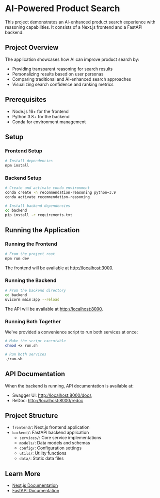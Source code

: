 # AI-Powered Product Search

This project demonstrates an AI-enhanced product search experience with reasoning capabilities. It consists of a Next.js frontend and a FastAPI backend.

## Project Overview

The application showcases how AI can improve product search by:
- Providing transparent reasoning for search results
- Personalizing results based on user personas
- Comparing traditional and AI-enhanced search approaches
- Visualizing search confidence and ranking metrics

## Prerequisites

- Node.js 16+ for the frontend
- Python 3.8+ for the backend
- Conda for environment management

## Setup

### Frontend Setup

```bash
# Install dependencies
npm install
```

### Backend Setup

```bash
# Create and activate conda environment
conda create -n recommendation-reasoning python=3.9
conda activate recommendation-reasoning

# Install backend dependencies
cd backend
pip install -r requirements.txt
```

## Running the Application

### Running the Frontend

```bash
# From the project root
npm run dev
```

The frontend will be available at [http://localhost:3000](http://localhost:3000).

### Running the Backend

```bash
# From the backend directory
cd backend
uvicorn main:app --reload
```

The API will be available at [http://localhost:8000](http://localhost:8000).

### Running Both Together

We've provided a convenience script to run both services at once:

```bash
# Make the script executable
chmod +x run.sh

# Run both services
./run.sh
```

## API Documentation

When the backend is running, API documentation is available at:
- Swagger UI: [http://localhost:8000/docs](http://localhost:8000/docs)
- ReDoc: [http://localhost:8000/redoc](http://localhost:8000/redoc)

## Project Structure

- `frontend/`: Next.js frontend application
- `backend/`: FastAPI backend application
  - `services/`: Core service implementations
  - `models/`: Data models and schemas
  - `config/`: Configuration settings
  - `utils/`: Utility functions
  - `data/`: Static data files

## Learn More

- [Next.js Documentation](https://nextjs.org/docs)
- [FastAPI Documentation](https://fastapi.tiangolo.com/)
